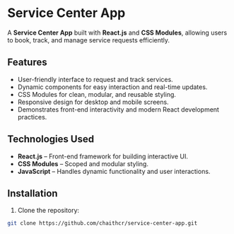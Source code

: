 # Service Center App

A **Service Center App** built with **React.js** and **CSS Modules**, allowing users to book, track, and manage service requests efficiently.  

## Features
- User-friendly interface to request and track services.
- Dynamic components for easy interaction and real-time updates.
- CSS Modules for clean, modular, and reusable styling.
- Responsive design for desktop and mobile screens.
- Demonstrates front-end interactivity and modern React development practices.

## Technologies Used
- **React.js** – Front-end framework for building interactive UI.
- **CSS Modules** – Scoped and modular styling.
- **JavaScript** – Handles dynamic functionality and user interactions.

## Installation
1. Clone the repository:  
```bash
git clone https://github.com/chaithcr/service-center-app.git
